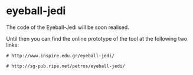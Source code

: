 # eyeball-jedi

The code of the Eyeball-Jedi will be soon realised.

Until then you can find the online prototype of the tool at the following two links:

	# http://www.inspire.edu.gr/eyeball-jedi/

	# http://sg-pub.ripe.net/petros/eyeball-jedi/

